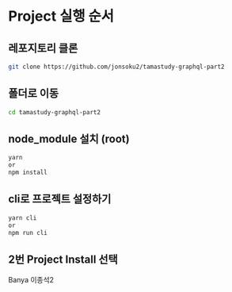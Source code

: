 # Project 실행 순서

## 레포지토리 클론

```bash
git clone https://github.com/jonsoku2/tamastudy-graphql-part2
```

## 폴더로 이동

```bash
cd tamastudy-graphql-part2
```

## node_module 설치 (root)

```bash
yarn
or
npm install
```

## cli로 프로젝트 설정하기

```bash
yarn cli
or
npm run cli
```

## 2번 Project Install 선택

Banya
이종석2

